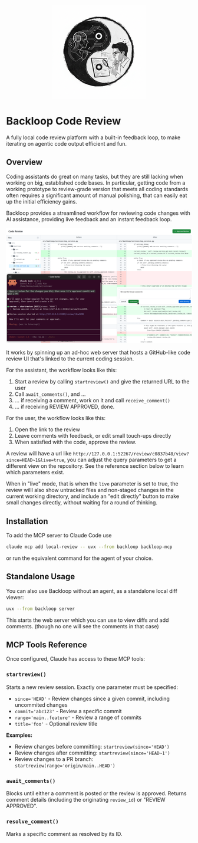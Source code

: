 <div align="center">
<img src="logo.png" alt="Logo">
</div>

# Backloop Code Review

A fully local code review platform with a built-in feedback loop, to make
iterating on agentic code output efficient and fun.

## Overview

Coding assistants do great on many tasks, but they are still lacking when
working on big, established code bases. In particular, getting code from a
working prototype to review-grade version that meets all coding standards often
requires a significant amount of manual polishing, that can easily eat up
the initial efficiency gains.

Backloop provides a streamlined workflow for reviewing code changes with
AI assistance, providing live feedback and an instant feedback loop.

![Review Loop](image.png)

It works by spinning up an ad-hoc web server that hosts a GitHub-like code
review UI that's linked to the current coding session.

For the assistant, the workflow looks like this:

1. Start a review by calling `startreview()` and give the returned URL to the user
2. Call `await_comments()`, and ...
3. ... if receiving a comment, work on it and call `receive_comment()`
4. ... if receiving REVIEW APPROVED, done.

For the user, the workflow looks like this:

1. Open the link to the review
2. Leave comments with feedback, or edit small touch-ups directly
3. When satisfied with the code, approve the review.

A review will have a url like `http://127.0.0.1:52267/review/c0837b48/view?since=HEAD~1&live=true`,
you can adjust the query parameters to get a different view on the repository.
See the reference section below to learn which parameters exist.

When in "live" mode, that is when the `live` parameter is set to true, the
review willl also show untracked files and non-staged changes in the current
working directory, and include an "edit directly" button to make small changes
directly, without waiting for a round of thinking.

## Installation

To add the MCP server to Claude Code use

```bash
claude mcp add local-review -- uvx --from backloop backloop-mcp
```

or run the equivalent command for the agent of your choice.

## Standalone Usage

You can also use Backloop without an agent, as a standalone local diff viewer:

```bash
uvx --from backloop server
```

This starts the web server which you can use to view diffs
and add comments. (though no one will see the comments in that case)

## MCP Tools Reference

Once configured, Claude has access to these MCP tools:

### `startreview()`

Starts a new review session. Exactly one parameter must be specified:

- `since='HEAD'` - Review changes since a given commit, including uncommited changes
- `commit='abc123'` - Review a specific commit
- `range='main..feature'` - Review a range of commits
- `title='foo'` - Optional review title

**Examples:**

- Review changes before committing: `startreview(since='HEAD')`
- Review changes after committing: `startreview(since='HEAD~1')`
- Review changes to a PR branch: `startreview(range='origin/main..HEAD')`

### `await_comments()`

Blocks until either a comment is posted or the review is approved.
Returns comment details (including the originating `review_id`) or "REVIEW APPROVED".

### `resolve_comment()`

Marks a specific comment as resolved by its ID.
